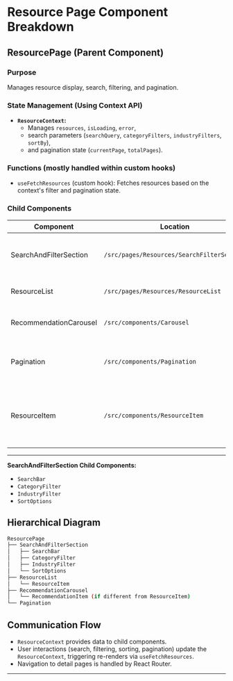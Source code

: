 # Resource Page Component Breakdown

## ResourcePage (Parent Component)

### Purpose

Manages resource display, search, filtering, and pagination.

### State Management (Using Context API)

- **`ResourceContext`:**
  - Manages `resources`, `isLoading`, `error`,
  - search parameters (`searchQuery`, `categoryFilters`, `industryFilters`, `sortBy`),
  - and pagination state (`currentPage`, `totalPages`).

### Functions (mostly handled within custom hooks)

- `useFetchResources` (custom hook): Fetches resources based on the context's filter and pagination state.

### Child Components

| Component             | Location                                  | Props                                                    | Purpose                                                                   | Data Source                     |
|----------------------|------------------------------------------|---------------------------------------------------------|---------------------------------------------------------------------------|---------------------------------|
| SearchAndFilterSection | `/src/pages/Resources/SearchFilterSection` | Accesses `ResourceContext`, `onSearch`, `onFilterChange`, `onSortChange` | Handles search and filtering UI                                            | N/A                              |
| ResourceList          | `/src/pages/Resources/ResourceList`      | `resources` (from `ResourceContext`)                     | Displays the list of resources                                             | `ResourceContext`             |
| RecommendationCarousel | `/src/components/Carousel`                 | `recommendedResources` (from `ResourceContext`), `onNavigate`       | Displays recommended resources                                               | `ResourceContext`             |
| Pagination            | `/src/components/Pagination`             | `currentPage`, `totalPages`, `onPageChange` (updates `ResourceContext`) | Handles pagination                                                    | `ResourceContext`             |
| ResourceItem         | `/src/components/ResourceItem`          | `resource`, `onNavigate` (React Router function)           | Displays a single resource; title, description, category, rating, comments | `ResourceList`  or `RecommendationCarousel`              |

---

**SearchAndFilterSection Child Components:**

- `SearchBar`
- `CategoryFilter`
- `IndustryFilter`
- `SortOptions`

## Hierarchical Diagram

```bash
ResourcePage
├── SearchAndFilterSection
│   ├── SearchBar
│   ├── CategoryFilter
│   ├── IndustryFilter
│   └── SortOptions
├── ResourceList
│   └── ResourceItem
├── RecommendationCarousel
│   └── RecommendationItem (if different from ResourceItem)
└── Pagination
```

## Communication Flow

- `ResourceContext` provides data to child components.
- User interactions (search, filtering, sorting, pagination) update the `ResourceContext`, triggering re-renders via `useFetchResources`.
- Navigation to detail pages is handled by React Router.

---
